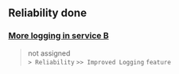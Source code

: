 ## Reliability done
  
###  [More logging in service B](https://github.com/bryanmacfarlane/sample-reports/issues/19)  
> not assigned  
  `> Reliability` `>> Improved Logging` `feature`